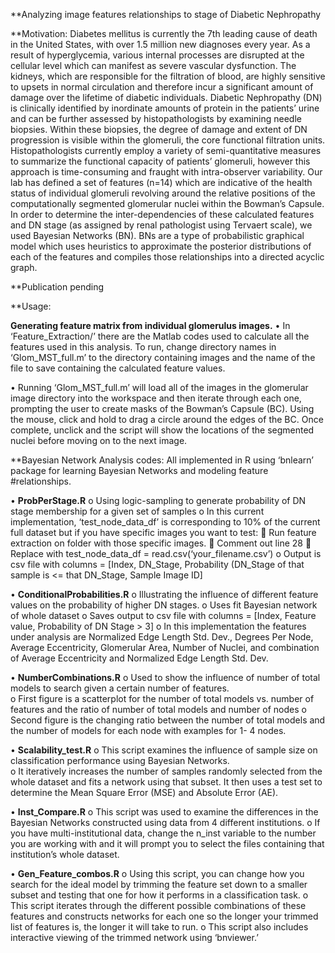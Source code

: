 **Analyzing image features relationships to stage of Diabetic Nephropathy

**Motivation: 
  Diabetes mellitus is currently the 7th leading cause of death in the United States, with over 1.5 million new diagnoses every year.  As a result of hyperglycemia, various internal processes are disrupted at the cellular level which can manifest as severe vascular dysfunction.  The kidneys, which are responsible for the filtration of blood, are highly sensitive to upsets in normal circulation and therefore incur a significant amount of damage over the lifetime of diabetic individuals.  Diabetic Nephropathy (DN) is clinically identified by inordinate amounts of protein in the patients’ urine and can be further assessed by histopathologists by examining needle biopsies.  Within these biopsies, the degree of damage and extent of DN progression is visible within the glomeruli, the core functional filtration units.  Histopathologists currently employ a variety of semi-quantitative measures to summarize the functional capacity of patients’ glomeruli, however this approach is time-consuming and fraught with intra-observer variability.  Our lab has defined a set of features (n=14) which are indicative of the health status of individual glomeruli revolving around the relative positions of the computationally segmented glomerular nuclei within the Bowman’s Capsule.  In order to determine the inter-dependencies of these calculated features and DN stage (as assigned by renal pathologist using Tervaert scale), we used Bayesian Networks (BN).  BNs are a type of probabilistic graphical model which uses heuristics to approximate the posterior distributions of each of the features and compiles those relationships into a directed acyclic graph.  

**Publication pending

**Usage:

**Generating feature matrix from individual glomerulus images.**
  •	In ‘Feature_Extraction/’ there are the Matlab codes used to calculate all the features used in this analysis.  To run, change directory names in ‘Glom_MST_full.m’ to the directory containing images and the name of the file to save containing the calculated feature values.
  
  •	Running ‘Glom_MST_full.m’ will load all of the images in the glomerular image directory into the workspace and then iterate through each one, prompting the user to create masks of the Bowman’s Capsule (BC).  Using the mouse, click and hold to drag a circle around the edges of the BC.  Once complete, unclick and the script will show the locations of the segmented nuclei before moving on to the next image.

**Bayesian Network Analysis codes: All implemented in R using ‘bnlearn’ package for learning Bayesian Networks and modeling feature #relationships.

  •	**ProbPerStage.R**
    o	Using logic-sampling to generate probability of DN stage membership for a given set of samples
    o	In this current implementation, ‘test_node_data_df’ is corresponding to 10% of the current full dataset but if you have specific        images you want to test:
      	Run feature extraction on folder with those specific images.
      	Comment out line 28
      	Replace with test_node_data_df = read.csv(‘your_filename.csv’)
    o	Output is csv file with columns = [Index, DN_Stage, Probability (DN_Stage of that sample is <= that DN_Stage, Sample Image ID]
    
  •	**ConditionalProbabilities.R**
    o	Illustrating the influence of different feature values on the probability of higher DN stages.
    o	Uses fit Bayesian network of whole dataset
    o	Saves output to csv file with columns = [Index, Feature value, Probability of DN Stage > 3]
    o	In this implementation the features under analysis are Normalized Edge Length Std. Dev., Degrees Per Node, Average Eccentricity,        Glomerular Area, Number of Nuclei, and combination of Average Eccentricity and Normalized Edge Length Std. Dev. 
    
  •	**NumberCombinations.R**
    o	Used to show the influence of number of total models to search given a certain number of features.  
    o	First figure is a scatterplot for the number of total models vs. number of features and the ratio of number of total models and       number of nodes
    o	Second figure is the changing ratio between the number of total models and the number of models for each node with examples for 1-      4 nodes.
    
  •	**Scalability_test.R**
    o	This script examines the influence of sample size on classification performance using Bayesian Networks.  
    o	It iteratively increases the number of samples randomly selected from the whole dataset and fits a network using that subset.  It     then uses a test set to determine the Mean Square Error (MSE) and Absolute Error (AE).
    
  •	**Inst_Compare.R**
    o	This script was used to examine the differences in the Bayesian Networks constructed using data from 4 different institutions.
    o	If you have multi-institutional data, change the n_inst variable to the number you are working with and it will prompt you to         select the files containing that institution’s whole dataset.
    
  •	**Gen_Feature_combos.R**
    o	Using this script, you can change how you search for the ideal model by trimming the feature set down to a smaller subset and         testing that one for how it performs in a classification task.
    o	This script iterates through the different possible combinations of these features and constructs networks for each one so the          longer your trimmed list of features is, the longer it will take to run.
    o	This script also includes interactive viewing of the trimmed network using ‘bnviewer.’

